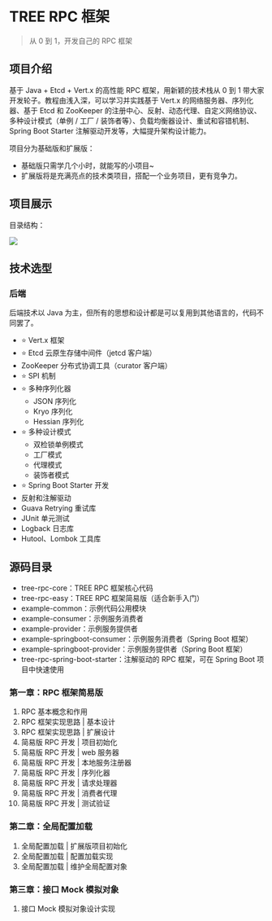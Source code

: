 # TREE RPC 框架

> 从 0 到 1，开发自己的 RPC 框架

## 项目介绍

基于 Java + Etcd + Vert.x 的高性能 RPC 框架，用新颖的技术栈从 0 到 1 带大家开发轮子。教程由浅入深，可以学习并实践基于 Vert.x 的网络服务器、序列化器、基于 Etcd 和 ZooKeeper 的注册中心、反射、动态代理、自定义网络协议、多种设计模式（单例 / 工厂 / 装饰者等）、负载均衡器设计、重试和容错机制、Spring Boot Starter 注解驱动开发等，大幅提升架构设计能力。

项目分为基础版和扩展版：

- 基础版只需学几个小时，就能写的小项目~
- 扩展版将是充满亮点的技术类项目，搭配一个业务项目，更有竞争力。

## 项目展示

目录结构：

![](./docs/tutorial.jpg)

## 技术选型

### 后端

后端技术以 Java 为主，但所有的思想和设计都是可以复用到其他语言的，代码不同罢了。

- ⭐️ Vert.x 框架
- ⭐️ Etcd 云原生存储中间件（jetcd 客户端）
- ZooKeeper 分布式协调工具（curator 客户端）
- ⭐️ SPI 机制
- ⭐️ 多种序列化器
    - JSON 序列化
    - Kryo 序列化
    - Hessian 序列化
- ⭐️ 多种设计模式
    - 双检锁单例模式
    - 工厂模式
    - 代理模式
    - 装饰者模式
- ⭐️ Spring Boot Starter 开发
- 反射和注解驱动
- Guava Retrying 重试库
- JUnit 单元测试
- Logback 日志库
- Hutool、Lombok 工具库



## 源码目录

- tree-rpc-core：TREE RPC 框架核心代码
- tree-rpc-easy：TREE RPC 框架简易版（适合新手入门）
- example-common：示例代码公用模块
- example-consumer：示例服务消费者
- example-provider：示例服务提供者
- example-springboot-consumer：示例服务消费者（Spring Boot 框架）
- example-springboot-provider：示例服务提供者（Spring Boot 框架）
- tree-rpc-spring-boot-starter：注解驱动的 RPC 框架，可在 Spring Boot 项目中快速使用

### 第一章：RPC 框架简易版

1. RPC 基本概念和作用
2. RPC 框架实现思路 | 基本设计
3. RPC 框架实现思路 | 扩展设计
4. 简易版 RPC 开发 | 项目初始化
5. 简易版 RPC 开发 | web 服务器
6. 简易版 RPC 开发 | 本地服务注册器
7. 简易版 RPC 开发 | 序列化器
8. 简易版 RPC 开发 | 请求处理器
9. 简易版 RPC 开发 | 消费者代理
10. 简易版 RPC 开发 | 测试验证

### 第二章：全局配置加载

1. 全局配置加载 | 扩展版项目初始化
2. 全局配置加载 | 配置加载实现
3. 全局配置加载 | 维护全局配置对象

### 第三章：接口 Mock 模拟对象
1. 接口 Mock 模拟对象设计实现